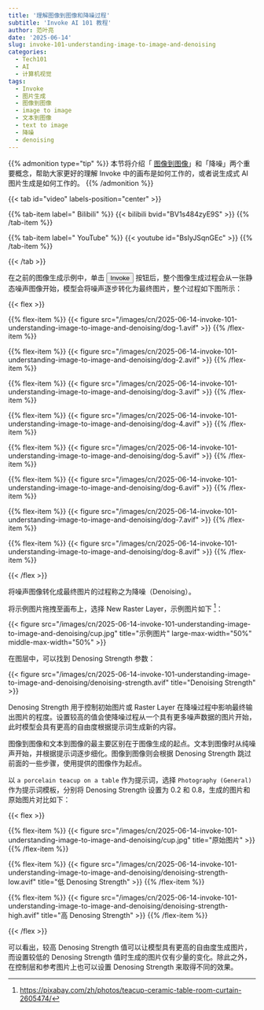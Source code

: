 ```yaml
---
title: '理解图像到图像和降噪过程'
subtitle: 'Invoke AI 101 教程'
author: 范叶亮
date: '2025-06-14'
slug: invoke-101-understanding-image-to-image-and-denoising
categories:
  - Tech101
  - AI
  - 计算机视觉
tags:
  - Invoke
  - 图片生成
  - 图像到图像
  - image to image
  - 文本到图像
  - text to image
  - 降噪
  - denoising
---
```


{{% admonition type="tip" %}}
本节将介绍「 [图像到图像](https://getimg.ai/guides/guide-to-image-to-image)」和「降噪」两个重要概念，帮助大家更好的理解 Invoke 中的画布是如何工作的，或者说生成式 AI 图片生成是如何工作的。
{{% /admonition %}}

{{< tab id="video" labels-position="center" >}}

{{% tab-item label="<i class='icon icon-bilibili'></i> Bilibili" %}}
{{< bilibili bvid="BV1s484zyE9S" >}}
{{% /tab-item %}}

{{% tab-item label="<i class='icon icon-youtube'></i> YouTube" %}}
{{< youtube id="BsIyJSqnGEc" >}}
{{% /tab-item %}}

{{< /tab >}}

在之前的图像生成示例中，单击 <button>Invoke</button> 按钮后，整个图像生成过程会从一张静态噪声图像开始，模型会将噪声逐步转化为最终图片，整个过程如下图所示：

{{< flex >}}

{{% flex-item %}}
{{< figure src="/images/cn/2025-06-14-invoke-101-understanding-image-to-image-and-denoising/dog-1.avif" >}}
{{% /flex-item %}}

{{% flex-item %}}
{{< figure src="/images/cn/2025-06-14-invoke-101-understanding-image-to-image-and-denoising/dog-2.avif" >}}
{{% /flex-item %}}

{{% flex-item %}}
{{< figure src="/images/cn/2025-06-14-invoke-101-understanding-image-to-image-and-denoising/dog-3.avif" >}}
{{% /flex-item %}}

{{% flex-item %}}
{{< figure src="/images/cn/2025-06-14-invoke-101-understanding-image-to-image-and-denoising/dog-4.avif" >}}
{{% /flex-item %}}

{{% flex-item %}}
{{< figure src="/images/cn/2025-06-14-invoke-101-understanding-image-to-image-and-denoising/dog-5.avif" >}}
{{% /flex-item %}}

{{% flex-item %}}
{{< figure src="/images/cn/2025-06-14-invoke-101-understanding-image-to-image-and-denoising/dog-6.avif" >}}
{{% /flex-item %}}

{{% flex-item %}}
{{< figure src="/images/cn/2025-06-14-invoke-101-understanding-image-to-image-and-denoising/dog-7.avif" >}}
{{% /flex-item %}}

{{% flex-item %}}
{{< figure src="/images/cn/2025-06-14-invoke-101-understanding-image-to-image-and-denoising/dog-8.avif" >}}
{{% /flex-item %}}

{{< /flex >}}

将噪声图像转化成最终图片的过程称之为降噪（Denoising）。

将示例图片拖拽至画布上，选择 New Raster Layer，示例图片如下 [^demo-image]：

{{< figure src="/images/cn/2025-06-14-invoke-101-understanding-image-to-image-and-denoising/cup.jpg" title="示例图片" large-max-width="50%" middle-max-width="50%" >}}

在图层中，可以找到 Denosing Strength 参数：

{{< figure src="/images/cn/2025-06-14-invoke-101-understanding-image-to-image-and-denoising/denoising-strength.avif" title="Denoising Strength" >}}

Denosing Strength 用于控制初始图片或 Raster Layer 在降噪过程中影响最终输出图片的程度。设置较高的值会使降噪过程从一个具有更多噪声数据的图片开始，此时模型会具有更高的自由度根据提示词生成新的内容。

图像到图像和文本到图像的最主要区别在于图像生成的起点。文本到图像时从纯噪声开始，并根据提示词逐步细化。图像到图像则会根据 Denosing Strength 跳过前面的一些步骤，使用提供的图像作为起点。

以 `a porcelain teacup on a table` 作为提示词，选择 `Photography (General)` 作为提示词模板，分别将 Denosing Strength 设置为 0.2 和 0.8，生成的图片和原始图片对比如下：

{{< flex >}}

{{% flex-item %}}
{{< figure src="/images/cn/2025-06-14-invoke-101-understanding-image-to-image-and-denoising/cup.jpg" title="原始图片" >}}
{{% /flex-item %}}

{{% flex-item %}}
{{< figure src="/images/cn/2025-06-14-invoke-101-understanding-image-to-image-and-denoising/denoising-strength-low.avif" title="低 Denosing Strength" >}}
{{% /flex-item %}}

{{% flex-item %}}
{{< figure src="/images/cn/2025-06-14-invoke-101-understanding-image-to-image-and-denoising/denoising-strength-high.avif" title="高 Denosing Strength" >}}
{{% /flex-item %}}

{{< /flex >}}

可以看出，较高 Denosing Strength 值可以让模型具有更高的自由度生成图片，而设置较低的 Denosing Strength 值时生成的图片仅有少量的变化。除此之外，在控制层和参考图片上也可以设置 Denosing Strength 来取得不同的效果。

[^demo-image]: <https://pixabay.com/zh/photos/teacup-ceramic-table-room-curtain-2605474/>
